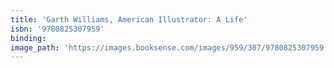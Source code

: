 ```yaml
---
title: 'Garth Williams, American Illustrator: A Life'
isbn: '9780825307959'
binding:
image_path: 'https://images.booksense.com/images/959/307/9780825307959.jpg'
---
```




